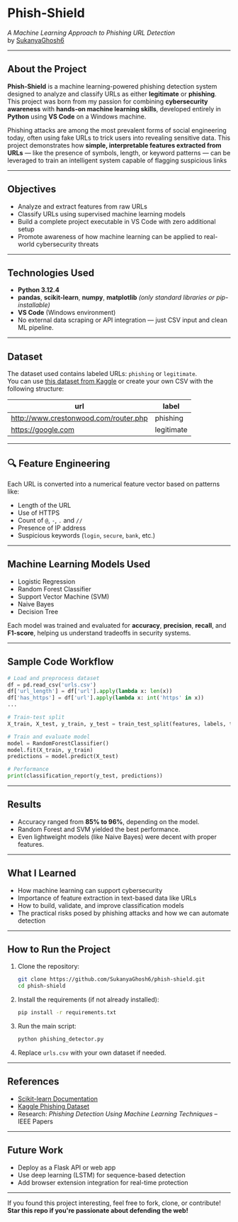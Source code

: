 #  Phish-Shield  
*A Machine Learning Approach to Phishing URL Detection*  
by [SukanyaGhosh6](https://github.com/SukanyaGhosh6)

---

##  About the Project

**Phish-Shield** is a machine learning-powered phishing detection system designed to analyze and classify URLs as either **legitimate** or **phishing**. This project was born from my passion for combining **cybersecurity awareness** with **hands-on machine learning skills**, developed entirely in **Python** using **VS Code** on a Windows machine.

Phishing attacks are among the most prevalent forms of social engineering today, often using fake URLs to trick users into revealing sensitive data. This project demonstrates how **simple, interpretable features extracted from URLs** — like the presence of symbols, length, or keyword patterns — can be leveraged to train an intelligent system capable of flagging suspicious links

---

##  Objectives

- Analyze and extract features from raw URLs
- Classify URLs using supervised machine learning models
- Build a complete project executable in VS Code with zero additional setup
- Promote awareness of how machine learning can be applied to real-world cybersecurity threats

---

##  Technologies Used

- **Python 3.12.4**
- **pandas**, **scikit-learn**, **numpy**, **matplotlib** *(only standard libraries or pip-installable)*
- **VS Code** (Windows environment)
- No external data scraping or API integration — just CSV input and clean ML pipeline.

---

##  Dataset

The dataset used contains labeled URLs: `phishing` or `legitimate`.  
You can use [this dataset from Kaggle](https://www.kaggle.com/datasets/shashwatwork/web-page-phishing-detection-dataset) or create your own CSV with the following structure:

| url                                        | label        |
|--------------------------------------------|--------------|
| http://www.crestonwood.com/router.php      | phishing     |
| https://google.com                         | legitimate   |

---

## 🔍 Feature Engineering

Each URL is converted into a numerical feature vector based on patterns like:

- Length of the URL
- Use of HTTPS
- Count of `@`, `-`, `.` and `//`
- Presence of IP address
- Suspicious keywords (`login`, `secure`, `bank`, etc.)

---

##  Machine Learning Models Used

- Logistic Regression  
- Random Forest Classifier  
- Support Vector Machine (SVM)  
- Naive Bayes  
- Decision Tree

Each model was trained and evaluated for **accuracy**, **precision**, **recall**, and **F1-score**, helping us understand tradeoffs in security systems.

---

##  Sample Code Workflow

```python
# Load and preprocess dataset
df = pd.read_csv('urls.csv')
df['url_length'] = df['url'].apply(lambda x: len(x))
df['has_https'] = df['url'].apply(lambda x: int('https' in x))
...

# Train-test split
X_train, X_test, y_train, y_test = train_test_split(features, labels, test_size=0.2)

# Train and evaluate model
model = RandomForestClassifier()
model.fit(X_train, y_train)
predictions = model.predict(X_test)

# Performance
print(classification_report(y_test, predictions))
```

---

##  Results

- Accuracy ranged from **85% to 96%**, depending on the model.
- Random Forest and SVM yielded the best performance.
- Even lightweight models (like Naive Bayes) were decent with proper features.

---

##  What I Learned

- How machine learning can support cybersecurity
- Importance of feature extraction in text-based data like URLs
- How to build, validate, and improve classification models
- The practical risks posed by phishing attacks and how we can automate detection

---

##  How to Run the Project

1. Clone the repository:
   ```bash
   git clone https://github.com/SukanyaGhosh6/phish-shield.git
   cd phish-shield
   ```

2. Install the requirements (if not already installed):
   ```bash
   pip install -r requirements.txt
   ```

3. Run the main script:
   ```bash
   python phishing_detector.py
   ```

4. Replace `urls.csv` with your own dataset if needed.

---

##  References

- [Scikit-learn Documentation](https://scikit-learn.org/)
- [Kaggle Phishing Dataset](https://www.kaggle.com/datasets/shashwatwork/web-page-phishing-detection-dataset)
- Research: *Phishing Detection Using Machine Learning Techniques* – IEEE Papers

---

##  Future Work

- Deploy as a Flask API or web app
- Use deep learning (LSTM) for sequence-based detection
- Add browser extension integration for real-time protection

---

If you found this project interesting, feel free to fork, clone, or contribute!  
**Star this repo if you're passionate about defending the web!**

